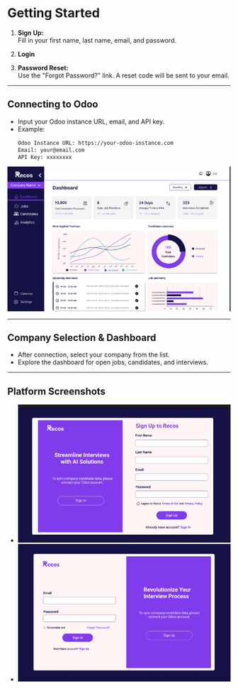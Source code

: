 # Getting Started

1. **Sign Up:**  
   Fill in your first name, last name, email, and password.

2. **Login**

3. **Password Reset:**  
   Use the "Forgot Password?" link. A reset code will be sent to your email.

---

## Connecting to Odoo

- Input your Odoo instance URL, email, and API key.
- Example:
  ```
  Odoo Instance URL: https://your-odoo-instance.com
  Email: your@email.com
  API Key: xxxxxxxx
  ```

![Odoo Connection Screenshot](images/dashboard.png)

---

## Company Selection & Dashboard

- After connection, select your company from the list.
- Explore the dashboard for open jobs, candidates, and interviews.

---

## Platform Screenshots

- ![Signup Screenshot](images/signup.png)
- ![Login Screenshot](images/login.png)